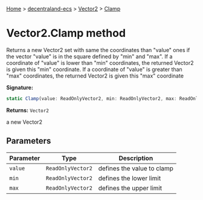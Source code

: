 [Home](./index) &gt; [decentraland-ecs](./decentraland-ecs.md) &gt; [Vector2](./decentraland-ecs.vector2.md) &gt; [Clamp](./decentraland-ecs.vector2.clamp.md)

# Vector2.Clamp method

Returns a new Vector2 set with same the coordinates than "value" ones if the vector "value" is in the square defined by "min" and "max". If a coordinate of "value" is lower than "min" coordinates, the returned Vector2 is given this "min" coordinate. If a coordinate of "value" is greater than "max" coordinates, the returned Vector2 is given this "max" coordinate

**Signature:**
```javascript
static Clamp(value: ReadOnlyVector2, min: ReadOnlyVector2, max: ReadOnlyVector2): Vector2;
```
**Returns:** `Vector2`

a new Vector2

## Parameters

|  Parameter | Type | Description |
|  --- | --- | --- |
|  `value` | `ReadOnlyVector2` | defines the value to clamp |
|  `min` | `ReadOnlyVector2` | defines the lower limit |
|  `max` | `ReadOnlyVector2` | defines the upper limit |

